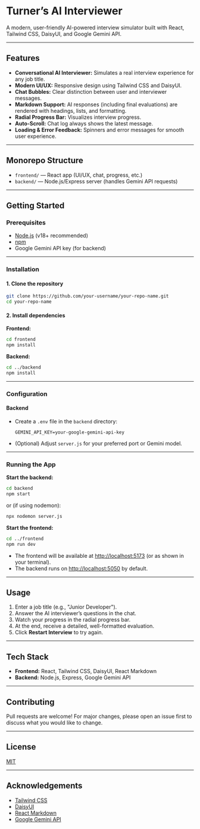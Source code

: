 # Turner’s AI Interviewer

A modern, user-friendly AI-powered interview simulator built with React, Tailwind CSS, DaisyUI, and Google Gemini API.

---

## Features

- **Conversational AI Interviewer:** Simulates a real interview experience for any job title.
- **Modern UI/UX:** Responsive design using Tailwind CSS and DaisyUI.
- **Chat Bubbles:** Clear distinction between user and interviewer messages.
- **Markdown Support:** AI responses (including final evaluations) are rendered with headings, lists, and formatting.
- **Radial Progress Bar:** Visualizes interview progress.
- **Auto-Scroll:** Chat log always shows the latest message.
- **Loading & Error Feedback:** Spinners and error messages for smooth user experience.

---

## Monorepo Structure

- `frontend/` — React app (UI/UX, chat, progress, etc.)
- `backend/` — Node.js/Express server (handles Gemini API requests)

---

## Getting Started

### Prerequisites

- [Node.js](https://nodejs.org/) (v18+ recommended)
- [npm](https://www.npmjs.com/)
- Google Gemini API key (for backend)

---

### Installation

#### 1. Clone the repository

```sh
git clone https://github.com/your-username/your-repo-name.git
cd your-repo-name
```

#### 2. Install dependencies

**Frontend:**

```sh
cd frontend
npm install
```

**Backend:**

```sh
cd ../backend
npm install
```

---

### Configuration

#### Backend

- Create a `.env` file in the `backend` directory:
  ```
  GEMINI_API_KEY=your-google-gemini-api-key
  ```
- (Optional) Adjust `server.js` for your preferred port or Gemini model.

---

### Running the App

**Start the backend:**

```sh
cd backend
npm start
```

or (if using nodemon):

```sh
npx nodemon server.js
```

**Start the frontend:**

```sh
cd ../frontend
npm run dev
```

- The frontend will be available at [http://localhost:5173](http://localhost:5173) (or as shown in your terminal).
- The backend runs on [http://localhost:5050](http://localhost:5050) by default.

---

## Usage

1. Enter a job title (e.g., "Junior Developer").
2. Answer the AI interviewer’s questions in the chat.
3. Watch your progress in the radial progress bar.
4. At the end, receive a detailed, well-formatted evaluation.
5. Click **Restart Interview** to try again.

---

## Tech Stack

- **Frontend:** React, Tailwind CSS, DaisyUI, React Markdown
- **Backend:** Node.js, Express, Google Gemini API

---

## Contributing

Pull requests are welcome! For major changes, please open an issue first to discuss what you would like to change.

---

## License

[MIT](LICENSE)

---

## Acknowledgements

- [Tailwind CSS](https://tailwindcss.com/)
- [DaisyUI](https://daisyui.com/)
- [React Markdown](https://github.com/remarkjs/react-markdown)
- [Google Gemini API](https://ai.google.dev/)
